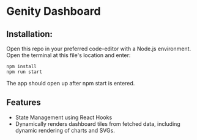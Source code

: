 # Genity Dashboard

## Installation:

Open this repo in your preferred code-editor with a Node.js environment. Open the terminal at this file's location and enter:

```
npm install
npm run start
```

The app should open up after npm start is entered.

## Features

- State Management using React Hooks
- Dynamically renders dashboard tiles from fetched data, including dynamic rendering of charts and SVGs.
